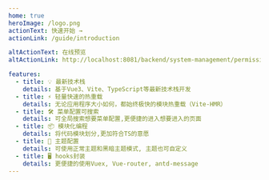 ```yaml
---
home: true
heroImage: /logo.png
actionText: 快速开始 →
actionLink: /guide/introduction

altActionText: 在线预览
altActionLink: http://localhost:8081/backend/system-management/permission/role

features:
  - title: 💡 最新技术栈
    details: 基于Vue3、Vite、TypeScript等最新技术栈开发
  - title: ⚡️ 轻量快速的热重载
    details: 无论应用程序大小如何，都始终极快的模块热重载（Vite-HMR）
  - title: 🛠️ 菜单配置可搜索
    details: 可全局搜索想要菜单配置,更便捷的进入想要进入的页面
  - title: 📦 模块化编程
    details: 将代码模块划分,更加符合TS的意愿
  - title: 🔩 主题配置
    details: 可使用正常主题和黑暗主题模式, 主题也可自定义
  - title: 🖥 hooks封装
    details: 更便捷的使用Vuex, Vue-router, antd-message
---
```

